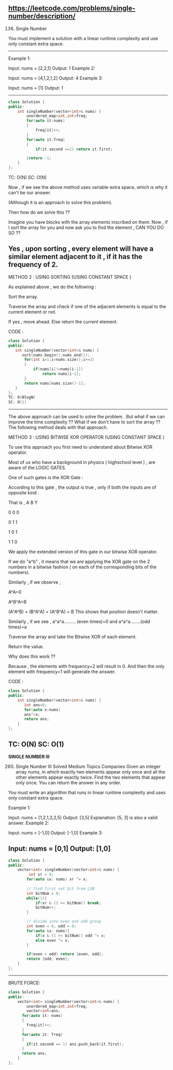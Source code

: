 
https://leetcode.com/problems/single-number/description/
---

136. Single Number


You must implement a solution with a linear runtime complexity and use only constant extra space.

 
---
Example 1:

Input: nums = [2,2,1]
Output: 1
Example 2:

Input: nums = [4,1,2,1,2]
Output: 4
Example 3:

Input: nums = [1]
Output: 1

---

```cpp
class Solution {
public:
    int singleNumber(vector<int>& nums) {
        unordered_map<int,int>freq;
        for(auto it:nums)
        {
            freq[it]++;
        }
        for(auto it:freq)
        {
            if(it.second ==1) return it.first;

        }return -1;
    }
};

```

TC: O(N)
SC: O(N)

Now , if we see the above method uses variable extra space, which is why it can't be our answer.

(Although it is an approach to solve this problem).

Then how do we solve this ??

Imagine you have blocks with the array elements inscribed on them. Now , if I sort the array for you and now ask you to find the element , CAN YOU DO SO ??

Yes , upon sorting , every element will have a similar element adjacent to it , if it has the frequency of 2.
---
METHOD 2 : USING SORTING (USING CONSTANT SPACE )

As explained above , we do the following :

Sort the array.

Traverse the array and check if one of the adjacent elements is equal to the current element or not.

If yes , move ahead. Else return the current element.

CODE :
 ```cpp
class Solution {
public:
    int singleNumber(vector<int>& nums) { 
       sort(nums.begin(),nums.end());
        for(int i=1;i<nums.size();i+=2)
        {
            if(nums[i]!=nums[i-1])
                return nums[i-1];
        }
        return nums[nums.size()-1];
    }
};
TC: O(NlogN)
SC: O(1)
```
---

The above approach can be used to solve the problem . But what if we can improve the time complexity ??
What if we don't have to sort the array ??
The following method deals with that approach.

METHOD 3 : USING BITWISE XOR OPERATOR (USING CONSTANT SPACE )

To use this approach you first need to understand about Bitwise XOR operator.

Most of us who have a background in physics ( highschool level ) , are aware of the LOGIC GATES.

One of such gates is the XOR Gate :

According to this gate , the output is true , only if both the inputs are of opposite kind .

That is ,
A B Y

0 0 0

0 1 1

1 0 1

1 1 0

We apply the extended version of this gate in our bitwise XOR operator.

If we do "a^b" , it means that we are applying the XOR gate on the 2 numbers in a bitwise fashion ( on each of the corresponding bits of the numbers).

Similarly , if we observe ,

A^A=0

A^B^A=B

(A^A^B) = (B^A^A) = (A^B^A) = B This shows that position doesn't matter.

Similarly , if we see , a^a^a......... (even times)=0 and a^a^a........(odd times)=a



Traverse the array and take the Bitwise XOR of each element.

Return the value.

Why does this work ??

Because , the elements with frequency=2 will result in 0. And then the only element with frequency=1 will generate the answer.

CODE :


```cpp
class Solution {
public:
    int singleNumber(vector<int>& nums) { 
       int ans=0;
	   for(auto x:nums)
	   ans^=x;
	   return ans;
    }
};
```
TC: O(N)
SC: O(1)
---

**SINGLE NUMBER III**

260. Single Number III
Solved
Medium
Topics
Companies
Given an integer array nums, in which exactly two elements appear only once and all the other elements appear exactly twice. Find the two elements that appear only once. You can return the answer in any order.

You must write an algorithm that runs in linear runtime complexity and uses only constant extra space.

 

Example 1:

Input: nums = [1,2,1,3,2,5]
Output: [3,5]
Explanation:  [5, 3] is also a valid answer.
Example 2:

Input: nums = [-1,0]
Output: [-1,0]
Example 3:

Input: nums = [0,1]
Output: [1,0]
---
```cpp
class Solution {
public:
    vector<int> singleNumber(vector<int>& nums) {
         int xr = 0;
        for(auto &x: nums) xr ^= x;
        
        // find first set bit from LSB
        int bitNum = 0;
        while(1){
            if(xr & (1 << bitNum)) break;
            bitNum++;
        }

        // divide into even and odd group
        int even = 0, odd = 0;
        for(auto &x: nums){
            if(x & (1 << bitNum)) odd ^= x;
            else even ^= x;
        }

        if(even < odd) return {even, odd};
        return {odd, even};
    }
};

```
---
BRUTE FORCE:

```cpp
class Solution {
public:
    vector<int> singleNumber(vector<int>& nums) {
        unordered_map<int,int>freq;
        vector<int>ans;
      for(auto it: nums)
      {
        freq[it]++;
      }  
      for(auto it: freq)
      {
        if(it.second == 1) ans.push_back(it.first);
      }
      return ans;
    }
};
```
